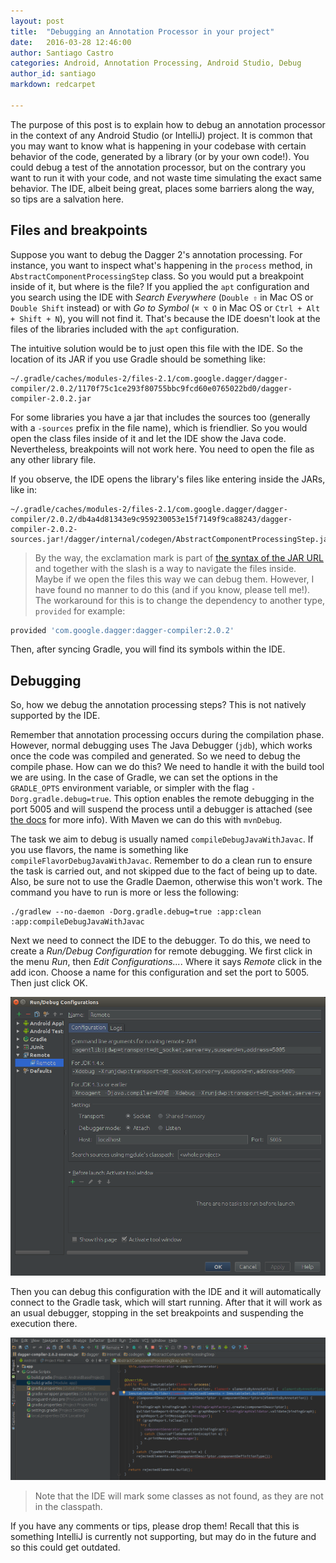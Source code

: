 ```yaml
---
layout: post
title:  "Debugging an Annotation Processor in your project"
date:   2016-03-28 12:46:00
author: Santiago Castro
categories: Android, Annotation Processing, Android Studio, Debug
author_id: santiago
markdown: redcarpet

---
```


The purpose of this post is to explain how to debug an annotation processor in the context of any Android Studio (or IntelliJ) project. It is common that you may want to know what is happening in your codebase with certain behavior of the code, generated by a library (or by your own code!). You could debug a test of the annotation processor, but on the contrary you want to run it with your code, and not waste time simulating the exact same behavior. The IDE, albeit being great, places some barriers along the way, so tips are a salvation here.

## Files and breakpoints

Suppose you want to debug the Dagger 2's annotation processing. For instance, you want to inspect what's happening in the `process` method, in `AbstractComponentProcessingStep` class. So you would put a breakpoint inside of it, but where is the file? If you applied the `apt` configuration and you search using the IDE with _Search Everywhere_ (`Double ⇧` in Mac OS or `Double Shift` instead) or with _Go to Symbol_ (`⌘ ⌥ O` in Mac OS or `Ctrl + Alt + Shift + N`), you will not find it. That's because the IDE doesn't look at the files of the libraries included with the `apt` configuration.

The intuitive solution would be to just open this file with the IDE. So the location of its JAR if you use Gradle should be something like:

```
~/.gradle/caches/modules-2/files-2.1/com.google.dagger/dagger-compiler/2.0.2/1170f75c1ce293f80755bbc9fcd60e0765022bd0/dagger-compiler-2.0.2.jar
```

For some libraries you have a jar that includes the sources too (generally with a `-sources` prefix in the file name), which is friendlier. So you would open the class files inside of it and let the IDE show the Java code. Nevertheless, breakpoints will not work here. You need to open the file as any other library file.

If you observe, the IDE opens the library's files like entering inside the JARs, like in:

```
~/.gradle/caches/modules-2/files-2.1/com.google.dagger/dagger-compiler/2.0.2/db4a4d81343e9c959230053e15f7149f9ca88243/dagger-compiler-2.0.2-sources.jar!/dagger/internal/codegen/AbstractComponentProcessingStep.java
```

> By the way, the exclamation mark is part of [the syntax of the JAR URL](http://docs.oracle.com/javase/7/docs/api/java/net/JarURLConnection.html) and together with the slash is a way to navigate the files inside. Maybe if we open the files this way we can debug them. However, I have found no manner to do this (and if you know, please tell me!). The workaround for this is to change the dependency to another type, `provided` for example:

```groovy
provided 'com.google.dagger:dagger-compiler:2.0.2'
```

Then, after syncing Gradle, you will find its symbols within the IDE.

## Debugging

So, how we debug the annotation processing steps? This is not natively supported by the IDE.

Remember that annotation processing occurs during the compilation phase. However, normal debugging uses The Java Debugger (`jdb`), which works once the code was compiled and generated. So we need to debug the compile phase. How can we do this? We need to handle it with the build tool we are using. In the case of Gradle, we can set the options in the `GRADLE_OPTS` environment variable, or simpler with the flag `-Dorg.gradle.debug=true`. This option enables the remote debugging in the port 5005 and will suspend the process until a debugger is attached (see [the docs](https://docs.gradle.org/current/userguide/build_environment.html) for more info). With Maven we can do this with `mvnDebug`.

The task we aim to debug is usually named `compileDebugJavaWithJavac`. If you use flavors, the name is something like `compileFlavorDebugJavaWithJavac`. Remember to do a clean run to ensure the task is carried out, and not skipped due to the fact of being up to date. Also, be sure not to use the Gradle Daemon, otherwise this won't work. The command you have to run is more or less the following:

```
./gradlew --no-daemon -Dorg.gradle.debug=true :app:clean :app:compileDebugJavaWithJavac
```

Next we need to connect the IDE to the debugger. To do this, we need to create a _Run/Debug Configuration_ for remote debugging. We first click in the menu _Run_, then _Edit Configurations..._. Where it says _Remote_ click in the add icon. Choose a name for this configuration and set the port to 5005. Then just click OK.

![Remote Run/Debug Configuration](/images/debug-annotator-processor/remote-configuration.png)

Then you can debug this configuration with the IDE and it will automatically connect to the Gradle task, which will start running. After that it will work as an usual debugger, stopping in the set breakpoints and suspending the execution there.

![Example of Annotation Processor being debugged](/images/debug-annotator-processor/example.png)

> Note that the IDE will mark some classes as not found, as they are not in the classpath.

If you have any comments or tips, please drop them! Recall that this is something IntelliJ is currently not supporting, but may do in the future and so this could get outdated.
